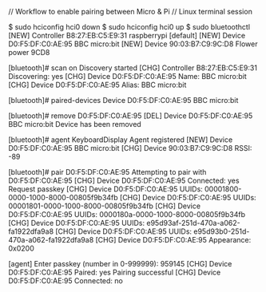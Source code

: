 // Workflow to enable pairing between Micro & Pi
// Linux terminal session

$ sudo hciconfig hci0 down
$ sudo hciconfig hci0 up
$ sudo bluetoothctl
    [NEW] Controller B8:27:EB:C5:E9:31 raspberrypi [default]
    [NEW] Device D0:F5:DF:C0:AE:95 BBC micro:bit
    [NEW] Device 90:03:B7:C9:9C:D8 Flower power 9CD8

[bluetooth]# scan on
    Discovery started
    [CHG] Controller B8:27:EB:C5:E9:31 Discovering: yes
    [CHG] Device D0:F5:DF:C0:AE:95 Name: BBC micro:bit
    [CHG] Device D0:F5:DF:C0:AE:95 Alias: BBC micro:bit

[bluetooth]# paired-devices
    Device D0:F5:DF:C0:AE:95 BBC micro:bit

[bluetooth]# remove D0:F5:DF:C0:AE:95
    [DEL] Device D0:F5:DF:C0:AE:95 BBC micro:bit
    Device has been removed

[bluetooth]# agent KeyboardDisplay
    Agent registered
    [NEW] Device D0:F5:DF:C0:AE:95 BBC micro:bit
    [CHG] Device 90:03:B7:C9:9C:D8 RSSI: -89

[bluetooth]# pair D0:F5:DF:C0:AE:95
    Attempting to pair with D0:F5:DF:C0:AE:95
    [CHG] Device D0:F5:DF:C0:AE:95 Connected: yes
    Request passkey
    [CHG] Device D0:F5:DF:C0:AE:95 UUIDs: 00001800-0000-1000-8000-00805f9b34fb
    [CHG] Device D0:F5:DF:C0:AE:95 UUIDs: 00001801-0000-1000-8000-00805f9b34fb
    [CHG] Device D0:F5:DF:C0:AE:95 UUIDs: 0000180a-0000-1000-8000-00805f9b34fb
    [CHG] Device D0:F5:DF:C0:AE:95 UUIDs: e95d93af-251d-470a-a062-fa1922dfa9a8
    [CHG] Device D0:F5:DF:C0:AE:95 UUIDs: e95d93b0-251d-470a-a062-fa1922dfa9a8
    [CHG] Device D0:F5:DF:C0:AE:95 Appearance: 0x0200

[agent] Enter passkey (number in 0-999999): 959145
    [CHG] Device D0:F5:DF:C0:AE:95 Paired: yes
    Pairing successful
    [CHG] Device D0:F5:DF:C0:AE:95 Connected: no

